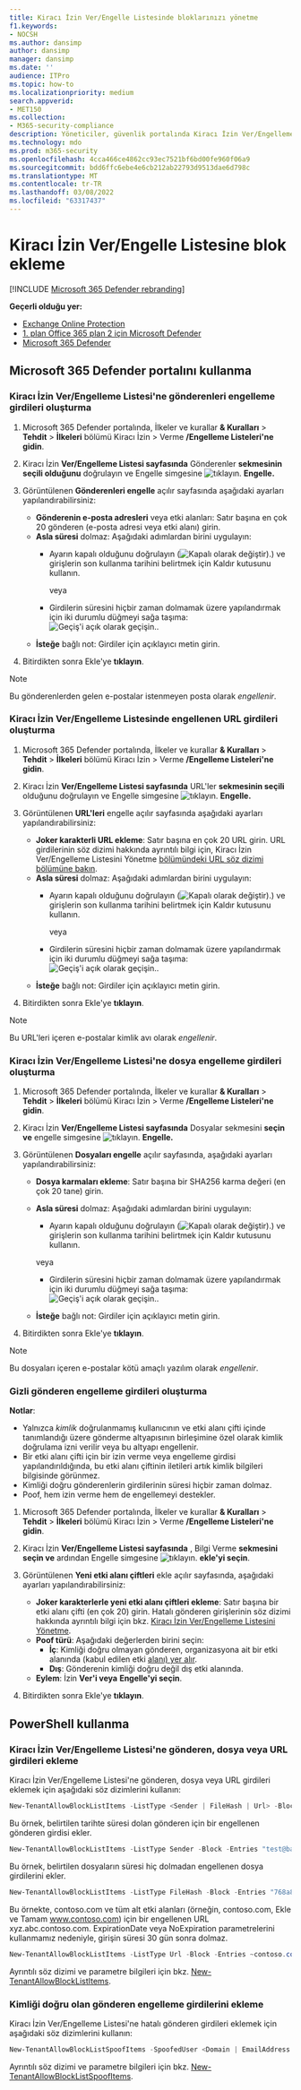 ```yaml
---
title: Kiracı İzin Ver/Engelle Listesinde bloklarınızı yönetme
f1.keywords:
- NOCSH
ms.author: dansimp
author: dansimp
manager: dansimp
ms.date: ''
audience: ITPro
ms.topic: how-to
ms.localizationpriority: medium
search.appverid:
- MET150
ms.collection:
- M365-security-compliance
description: Yöneticiler, güvenlik portalında Kiracı İzin Ver/Engelleme Listesi'ni nasıl yapılandıracaklarını öğrenebilir.
ms.technology: mdo
ms.prod: m365-security
ms.openlocfilehash: 4cca466ce4862cc93ec7521bf6bd00fe960f06a9
ms.sourcegitcommit: bdd6ffc6ebe4e6cb212ab22793d9513dae6d798c
ms.translationtype: MT
ms.contentlocale: tr-TR
ms.lasthandoff: 03/08/2022
ms.locfileid: "63317437"
---
```

# <a name="add-blocks-in-the-tenant-allowblock-list"></a>Kiracı İzin Ver/Engelle Listesine blok ekleme

[!INCLUDE [Microsoft 365 Defender rebranding](../includes/microsoft-defender-for-office.md)]

**Geçerli olduğu yer:**
- [Exchange Online Protection](exchange-online-protection-overview.md)
- [1. plan Office 365 plan 2 için Microsoft Defender](defender-for-office-365.md)
- [Microsoft 365 Defender](../defender/microsoft-365-defender.md)

## <a name="use-the-microsoft-365-defender-portal"></a>Microsoft 365 Defender portalını kullanma 

### <a name="create-block-sender-entries-in-the-tenant-allowblock-list"></a>Kiracı İzin Ver/Engelleme Listesi'ne gönderenleri engelleme girdileri oluşturma

1. Microsoft 365 Defender portalında, İlkeler ve kurallar **& Kuralları** \> **Tehdit** \> **İlkeleri** bölümü Kiracı İzin \> Verme **/Engelleme Listeleri'ne gidin**.

2. Kiracı İzin **Ver/Engelleme Listesi sayfasında** Gönderenler **sekmesinin seçili olduğunu** doğrulayın ve Engelle simgesine ![tıklayın.](../../media/m365-cc-sc-create-icon.png) **Engelle.**

3. Görüntülenen **Gönderenleri engelle** açılır sayfasında aşağıdaki ayarları yapılandırabilirsiniz:
   - **Gönderenin e-posta adresleri** veya etki alanları: Satır başına en çok 20 gönderen (e-posta adresi veya etki alanı) girin.
   - **Asla süresi** dolmaz: Aşağıdaki adımlardan birini uygulayın:
     - Ayarın kapalı olduğunu doğrulayın (![Kapalı olarak değiştir).](../../media/scc-toggle-off.png)) ve girişlerin son kullanma tarihini belirtmek için Kaldır kutusunu kullanın.

       veya

     - Girdilerin süresini hiçbir zaman dolmamak üzere yapılandırmak için iki durumlu düğmeyi sağa taşıma: ![Geçiş'i açık olarak geçişin.](../../media/scc-toggle-on.png).
   - **İsteğe** bağlı not: Girdiler için açıklayıcı metin girin.

4. Bitirdikten sonra Ekle'ye **tıklayın**.

> [!NOTE]
> Bu gönderenlerden gelen e-postalar istenmeyen posta olarak *engellenir*. 

### <a name="create-block-url-entries-in-the-tenant-allowblock-list"></a>Kiracı İzin Ver/Engelleme Listesinde engellenen URL girdileri oluşturma

1. Microsoft 365 Defender portalında, İlkeler ve kurallar **& Kuralları** \> **Tehdit** \> **İlkeleri** bölümü Kiracı İzin \> Verme **/Engelleme Listeleri'ne gidin**.

2. Kiracı İzin **Ver/Engelleme Listesi sayfasında** URL'ler **sekmesinin seçili** olduğunu doğrulayın ve Engelle simgesine ![tıklayın.](../../media/m365-cc-sc-create-icon.png) **Engelle.**

3. Görüntülenen **URL'leri** engelle açılır sayfasında aşağıdaki ayarları yapılandırabilirsiniz:
   - **Joker karakterli URL ekleme**: Satır başına en çok 20 URL girin. URL girdilerinin söz dizimi hakkında ayrıntılı bilgi için, Kiracı İzin Ver/Engelleme Listesini Yönetme [bölümündeki URL söz dizimi bölümüne bakın](tenant-allow-block-list.md).
   - **Asla süresi** dolmaz: Aşağıdaki adımlardan birini uygulayın:
     - Ayarın kapalı olduğunu doğrulayın (![Kapalı olarak değiştir).](../../media/scc-toggle-off.png)) ve girişlerin son kullanma tarihini belirtmek için Kaldır kutusunu kullanın.

       veya

     - Girdilerin süresini hiçbir zaman dolmamak üzere yapılandırmak için iki durumlu düğmeyi sağa taşıma: ![Geçiş'i açık olarak geçişin.](../../media/scc-toggle-on.png).
   - **İsteğe** bağlı not: Girdiler için açıklayıcı metin girin.

4. Bitirdikten sonra Ekle'ye **tıklayın**.

> [!NOTE]
> Bu URL'leri içeren e-postalar kimlik avı olarak *engellenir*. 

### <a name="create-block-file-entries-in-the-tenant-allowblock-list"></a>Kiracı İzin Ver/Engelleme Listesi'ne dosya engelleme girdileri oluşturma

1. Microsoft 365 Defender portalında, İlkeler ve kurallar **& Kuralları** \> **Tehdit** \> **İlkeleri** bölümü Kiracı İzin \> Verme **/Engelleme Listeleri'ne gidin**.

2. Kiracı İzin **Ver/Engelleme Listesi sayfasında** Dosyalar sekmesini **seçin ve** engelle simgesine ![tıklayın.](../../media/m365-cc-sc-create-icon.png) **Engelle.**

3. Görüntülenen **Dosyaları engelle** açılır sayfasında, aşağıdaki ayarları yapılandırabilirsiniz:
   - **Dosya karmaları ekleme**: Satır başına bir SHA256 karma değeri (en çok 20 tane) girin.
   - **Asla süresi** dolmaz: Aşağıdaki adımlardan birini uygulayın:
     - Ayarın kapalı olduğunu doğrulayın (![Kapalı olarak değiştir).](../../media/scc-toggle-off.png)) ve girişlerin son kullanma tarihini belirtmek için Kaldır kutusunu kullanın.

     veya

     - Girdilerin süresini hiçbir zaman dolmamak üzere yapılandırmak için iki durumlu düğmeyi sağa taşıma: ![Geçiş'i açık olarak geçişin.](../../media/scc-toggle-on.png).
   - **İsteğe** bağlı not: Girdiler için açıklayıcı metin girin.

4. Bitirdikten sonra Ekle'ye **tıklayın**.

> [!NOTE]
> Bu dosyaları içeren e-postalar kötü amaçlı yazılım olarak *engellenir*. 

### <a name="create-spoofed-sender-block-entries"></a>Gizli gönderen engelleme girdileri oluşturma

**Notlar**:

- Yalnızca _kimlik_ doğrulanmamış kullanıcının ve etki alanı çifti  içinde tanımlandığı üzere gönderme altyapısının birleşimine özel olarak kimlik doğrulama izni verilir veya bu altyapı engellenir.
- Bir etki alanı çifti için bir izin verme veya engelleme girdisi yapılandırıldığında, bu etki alanı çiftinin iletileri artık kimlik bilgileri bilgisinde görünmez.
- Kimliği doğru gönderenlerin girdilerinin süresi hiçbir zaman dolmaz.
- Poof, hem izin verme hem de engellemeyi destekler.

1. Microsoft 365 Defender portalında, İlkeler ve kurallar **& Kuralları** \> **Tehdit** \> **İlkeleri** bölümü Kiracı İzin \> Verme **/Engelleme Listeleri'ne gidin**.

2. Kiracı İzin **Ver/Engelleme Listesi sayfasında** , Bilgi Verme **sekmesini seçin ve** ardından Engelle simgesine ![tıklayın.](../../media/m365-cc-sc-create-icon.png) **ekle'yi seçin**.

3. Görüntülenen **Yeni etki alanı çiftleri** ekle açılır sayfasında, aşağıdaki ayarları yapılandırabilirsiniz:
   - **Joker karakterlerle yeni etki alanı çiftleri ekleme**: Satır başına bir etki alanı çifti (en çok 20) girin. Hatalı gönderen girişlerinin söz dizimi hakkında ayrıntılı bilgi için bkz. [Kiracı İzin Ver/Engelleme Listesini Yönetme](tenant-allow-block-list.md).
   - **Poof türü**: Aşağıdaki değerlerden birini seçin:
     - **İç**: Kimliği doğru olmayan gönderen, organizasyona ait bir etki alanında (kabul edilen etki [alanı) yer alır](/exchange/mail-flow-best-practices/manage-accepted-domains/manage-accepted-domains).
     - **Dış**: Gönderenin kimliği doğru değil dış etki alanında.
   - **Eylem**: İzin **Ver'i veya** **Engelle'yi seçin**.

4. Bitirdikten sonra Ekle'ye **tıklayın**.

## <a name="use-powershell"></a>PowerShell kullanma

### <a name="add-block-sender-file-or-url-entries-to-the-tenant-allowblock-list"></a>Kiracı İzin Ver/Engelleme Listesi'ne gönderen, dosya veya URL girdileri ekleme

Kiracı İzin Ver/Engelleme Listesi'ne gönderen, dosya veya URL girdileri eklemek için aşağıdaki söz dizimlerini kullanın:

```powershell
New-TenantAllowBlockListItems -ListType <Sender | FileHash | Url> -Block -Entries "Value1","Value2",..."ValueN" <-ExpirationDate Date | -NoExpiration> [-Notes <String>]
```

Bu örnek, belirtilen tarihte süresi dolan gönderen için bir engellenen gönderen girdisi ekler.

```powershell
New-TenantAllowBlockListItems -ListType Sender -Block -Entries "test@badattackerdomain.com", "test2@anotherattackerdomain.com" -ExpirationDate 8/20/2021
```

Bu örnek, belirtilen dosyaların süresi hiç dolmadan engellenen dosya girdilerini ekler.

```powershell
New-TenantAllowBlockListItems -ListType FileHash -Block -Entries "768a813668695ef2483b2bde7cf5d1b2db0423a0d3e63e498f3ab6f2eb13ea3","2c0a35409ff0873cfa28b70b8224e9aca2362241c1f0ed6f622fef8d4722fd9a" -NoExpiration
```

Bu örnekte, contoso.com ve tüm alt etki alanları (örneğin, contoso.com, Ekle ve Tamam www.contoso.com) için bir engellenen URL xyz.abc.contoso.com. ExpirationDate veya NoExpiration parametrelerini kullanmamız nedeniyle, girişin süresi 30 gün sonra dolmaz.

```powershell
New-TenantAllowBlockListItems -ListType Url -Block -Entries ~contoso.com
```

Ayrıntılı söz dizimi ve parametre bilgileri için bkz. [New-TenantAllowBlockListItems](/powershell/module/exchange/new-tenantallowblocklistitems).

### <a name="add-spoofed-sender-block-entries"></a>Kimliği doğru olan gönderen engelleme girdilerini ekleme 

Kiracı İzin Ver/Engelleme Listesi'ne hatalı gönderen girdileri eklemek için aşağıdaki söz dizimlerini kullanın:

```powershell
New-TenantAllowBlockListSpoofItems -SpoofedUser <Domain | EmailAddress | *> -SendingInfrastructure <Domain | IPAddress/24> -SpoofType <External | Internal> -Action <Allow | Block>
```

Ayrıntılı söz dizimi ve parametre bilgileri için bkz. [New-TenantAllowBlockListSpoofItems](/powershell/module/exchange/new-tenantallowblocklistspoofitems).
